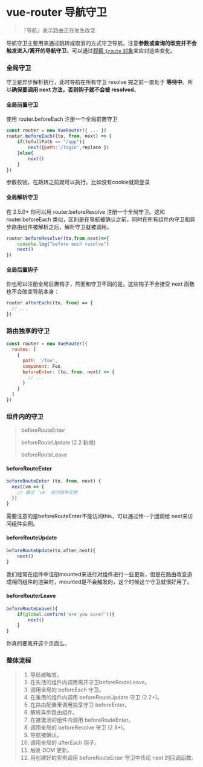 # vue-router 导航守卫

> 『导航』表示路由正在发生改变

导航守卫主要用来通过跳转或取消的方式守卫导航。注意**参数或查询的改变并不会触发进入/离开的导航守卫**。可以通过[观察 `$route` 对象](https://router.vuejs.org/zh-cn/essentials/dynamic-matching.html#响应路由参数的变化)来应对这些变化。

### 全局守卫

守卫是异步解析执行，此时导航在所有守卫 resolve 完之前一直处于 **等待中**。所以**确保要调用 next 方法，否则钩子就不会被 resolved**。

#### 全局前置守卫

使用 router.beforeEach 注册一个全局前置守卫

```js
const router = new VueRouter({ ... })
router.beforeEach((to, from, next) => {
    if(tofullPath == "/app"){
        next({path:'/login',replace })
    }else{
        next()
    }
})
```

 参数校验，在跳转之前就可以执行。比如没有cookie就跳登录

#### 全局解析守卫

在 2.5.0+ 你可以用 router.beforeResolve 注册一个全局守卫。这和 router.beforeEach 类似，区别是在导航被确认之前，同时在所有组件内守卫和异步路由组件被解析之后，解析守卫就被调用。

```js
router.beforeResolve((to,from,next)=>{
    console.log("before each resolve")
    next()
})
```

#### 全局后置钩子

你也可以注册全局后置钩子，然而和守卫不同的是，这些钩子不会接受 next 函数也不会改变导航本身：

```js
router.afterEach((to, from) => {
  // ...
})
```

### 路由独享的守卫

```js
const router = new VueRouter({
  routes: [
    {
      path: '/foo',
      component: Foo,
      beforeEnter: (to, from, next) => {
        // ...
      }
    }
  ]
})
```

### 组件内的守卫

> beforeRouteEnter
>
> beforeRouteUpdate (2.2 新增)
>
> beforeRouteLeave

#### beforeRouteEnter

```js
beforeRouteEnter (to, from, next) {
  next(vm => {
    // 通过 `vm` 访问组件实例
  })
}
```

需要注意的是beforeRouteEnter不能访问this，可以通过传一个回调给 next来访问组件实例。

#### beforeRouteUpdate

```js
beforeRouteUpdate(to,after,next){
	next()
}
```

我们经常在组件中注册mounted来进行对组件进行一些更新，但是在路由改变造成相同组件的渲染时，mounted是不会触发的，这个时候这个守卫就很好用了。

#### beforeRouterLeave

```js
beforeRouteLeave(){
    if(global.confirm('are you sure?')){
    	next()
    }
}
```

你真的要离开这个页面么。

### 整体流程

> 1.  导航被触发。
> 2. 在失活的组件内调用离开守卫beforeRouteLeave。
> 3. 调用全局的 beforeEach 守卫。
> 4. 在重用的组件内调用 beforeRouteUpdate 守卫 (2.2+)。
> 5. 在路由配置里调用独享守卫 beforeEnter。
> 6. 解析异步路由组件。
> 7. 在被激活的组件内调用 beforeRouteEnter。
> 8. 调用全局的 beforeResolve 守卫 (2.5+)。
> 9. 导航被确认。
> 10. 调用全局的 afterEach 钩子。
> 11. 触发 DOM 更新。
> 12. 用创建好的实例调用 beforeRouteEnter 守卫中传给 next 的回调函数。